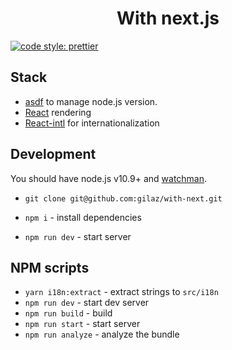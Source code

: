 <div align="center">
  <h1>With next.js</h1>
</div>

[![code style: prettier](https://img.shields.io/badge/code_style-prettier-ff69b4.svg?style=flat-square)](https://github.com/prettier/prettier)

## Stack

- [asdf](https://github.com/asdf-vm/asdf) to manage node.js version.
- [React](https://reactjs.org/) rendering
- [React-intl](https://github.com/yahoo/react-intl) for internationalization

## Development

You should have node.js v10.9+ and [watchman](https://facebook.github.io/watchman/docs/install.html).

- `git clone git@github.com:gilaz/with-next.git`
- `npm i` - install dependencies

- `npm run dev` - start server

## NPM scripts

- `yarn i18n:extract` - extract strings to `src/i18n`
- `npm run dev` - start dev server
- `npm run build` - build
- `npm run start` - start server
- `npm run analyze` - analyze the bundle
